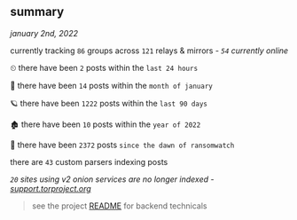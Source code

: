 
## summary
_january 2nd, 2022_

currently tracking `86` groups across `121` relays & mirrors - _`54` currently online_

⏲ there have been `2` posts within the `last 24 hours`

🦈 there have been `14` posts within the `month of january`

🪐 there have been `1222` posts within the `last 90 days`

🏚 there have been `10` posts within the `year of 2022`

🦕 there have been `2372` posts `since the dawn of ransomwatch`

there are `43` custom parsers indexing posts

_`20` sites using v2 onion services are no longer indexed - [support.torproject.org](https://support.torproject.org/onionservices/v2-deprecation/)_

> see the project [README](https://github.com/thetanz/ransomwatch#ransomwatch--) for backend technicals
